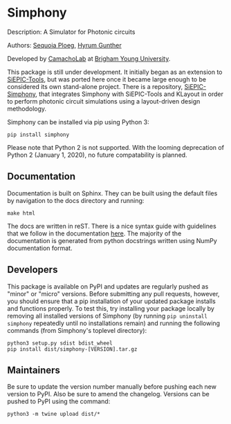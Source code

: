 # Simphony
Description: A Simulator for Photonic circuits

Authors: [Sequoia Ploeg](https://github.com/sequoiap), 
[Hyrum Gunther](https://github.com/rumbonium/)

Developed by [CamachoLab](https://camacholab.byu.edu/) at 
[Brigham Young University](https://www.byu.edu/).

This package is still under development. It initially began as an extension to
[SiEPIC-Tools](https://github.com/lukasc-ubc/SiEPIC-Tools), but was ported here
once it became large enough to be considered its own stand-alone project. There
is a repository, [SiEPIC-Simphony](https://github.com/sequoiap/SiEPIC-Simphony),
that integrates Simphony with SiEPIC-Tools and KLayout in order to perform 
photonic circuit simulations using a layout-driven design methodology.

Simphony can be installed via pip using Python 3:

```
pip install simphony
```

Please note that Python 2 is not supported. With the looming deprecation of
Python 2 (January 1, 2020), no future compatability is planned.

## Documentation

Documentation is built on Sphinx. They can be built using the default files by 
navigation to the docs directory and running:

```
make html
```

The docs are written in reST. There is a nice syntax guide with guidelines that
we follow in the documentation 
[here](https://thomas-cokelaer.info/tutorials/sphinx/rest_syntax.html). The 
majority of the documentation is generated from python docstrings written using
NumPy documentation format.

## Developers

This package is available on PyPI and updates are regularly pushed as "minor" 
or "micro" versions. Before submitting any pull requests, however, you should 
ensure that a pip installation of your updated package installs and functions 
properly. To test this, try installing your package locally by removing all 
installed versions of Simphony (by running ```pip uninstall simphony``` 
repeatedly until no installations remain) and running the following commands 
(from Simphony's toplevel directory):

```
python3 setup.py sdist bdist_wheel
pip install dist/simphony-[VERSION].tar.gz
```

## Maintainers

Be sure to update the version number manually before pushing each new version 
to PyPI. Also be sure to amend the changelog. Versions can be pushed to PyPI 
using the command:

```
python3 -m twine upload dist/*
```
